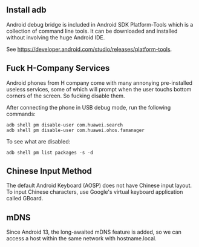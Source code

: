 Install adb
----
Android debug bridge is included in Android SDK Platform-Tools which
is a collection of command line tools. It can be downloaded and installed
without involving the huge Android IDE.

See https://developer.android.com/studio/releases/platform-tools.


Fuck H-Company Services
----
Android phones from H company come with many annonying pre-installed
useless services, some of which will prompt when the user touchs bottom
corners of the screen. So fucking disable them.

After connecting the phone in USB debug mode, run the following commands:
```
adb shell pm disable-user com.huawei.search
adb shell pm disable-user com.huawei.ohos.famanager
```

To see what are disabled:
```
adb shell pm list packages -s -d
```


Chinese Input Method
----
The default Android Keyboard (AOSP) does not have Chinese input layout.
To input Chinese characters, use Google's virtual keyboard application
called GBoard.


mDNS
----
Since Android 13, the long-awaited mDNS feature is added, so we can access
a host within the same network with hostname.local.